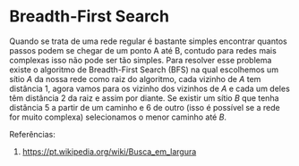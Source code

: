# Breadth-First Search
Quando se trata de uma rede regular é bastante simples encontrar quantos passos podem se chegar de um ponto A até B, contudo para redes mais complexas isso não pode ser tão simples. Para resolver esse problema existe o algoritmo de Breadth-First Search (BFS) na qual escolhemos um sítio *A* da nossa rede como raiz do algoritmo, cada vizinho de *A* tem distância 1, agora vamos para os vizinho dos vizinhos de *A* e cada um deles têm distância 2 da raiz e assim por diante. Se existir um sítio *B* que tenha distância 5 a partir de um caminho e 6 de outro (isso é possível se a rede for muito complexa) selecionamos o menor caminho até *B*.

Referências:
1. https://pt.wikipedia.org/wiki/Busca_em_largura
